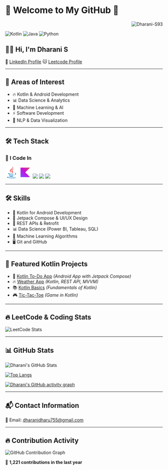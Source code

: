 # 🚀 Welcome to My GitHub 👋
<p align="right"> <img src="https://komarev.com/ghpvc/?username=Dharani-S93&label=Profile%20views&color=0e75b6&style=flat" alt="Dharani-S93" /> </p>

![Kotlin](https://img.shields.io/badge/Kotlin-0095D5?style=for-the-badge&logo=kotlin&logoColor=white)
![Java](https://img.shields.io/badge/Java-ED8B00?style=for-the-badge&logo=java&logoColor=white)
![Python](https://img.shields.io/badge/Python-3776AB?style=for-the-badge&logo=python&logoColor=white)

## 👨‍💻 Hi, I'm Dharani S

🔗 [LinkedIn Profile](https://www.linkedin.com/in/dharani-s93/)
🐱 [Leetcode Profile](https://leetcode.com/Dharani-S93/)

---

## 🌱 Areas of Interest
- 🔥 Kotlin & Android Development
- 📊 Data Science & Analytics
- 🤖 Machine Learning & AI
- ⚡ Software Development
- 🔎 NLP & Data Visualization

---

## 🛠️ Tech Stack

### 🚀 I Code In

<img src="https://raw.githubusercontent.com/devicons/devicon/master/icons/java/java-original.svg" height="40"/> <img src="https://raw.githubusercontent.com/devicons/devicon/master/icons/kotlin/kotlin-original.svg" height="40"/> <img src="https://upload.wikimedia.org/wikipedia/commons/3/3f/Git_icon.svg" height="40"/> <img src="https://cdn.jsdelivr.net/gh/devicons/devicon/icons/vscode/vscode-original.svg" height="40"/> <img src="https://cdn.jsdelivr.net/gh/devicons/devicon/icons/linux/linux-original.svg" height="40"/>

---

## 🛠️ Skills
- 🚀 Kotlin for Android Development
- 📱 Jetpack Compose & UI/UX Design
- 🔄 REST APIs & Retrofit
- 📊 Data Science (Power BI, Tableau, SQL)
- 🤖 Machine Learning Algorithms
- 🖥️ Git and GitHub

---

## 🚀 Featured Kotlin Projects
- 🎯 [Kotlin To-Do App](https://github.com/Dharani-S93/Kotlin-ToDo-App) *(Android App with Jetpack Compose)*
- 🔥 [Weather App](https://github.com/Dharani-S93/Weather-App) *(Kotlin, REST API, MVVM)*
- 📚 [Kotlin Basics](https://github.com/Dharani-S93/Kotlin-Basics) *(Fundamentals of Kotlin)*
- 🎮 [Tic-Tac-Toe](https://github.com/Dharani-S93/Kotlin-TicTacToe) *(Game in Kotlin)*

---

## 🔥 LeetCode & Coding Stats

![LeetCode Stats](https://leetcard.jacoblin.cool/Dharani-S93?theme=dark&font=Port%20Lligat%20Sans&ext=heatmap)

---

## 📊 GitHub Stats

![Dharani's GitHub Stats](https://github-readme-stats.vercel.app/api?username=Dharani-S93&show_icons=true&theme=radical)

[![Top Langs](https://github-readme-stats.vercel.app/api/top-langs/?username=Dharani-S93&layout=compact&theme=radical)](https://github.com/Dharani-S93)

[![Dharani's GitHub activity graph](https://github-readme-activity-graph.vercel.app/graph?username=Dharani-S93&bg_color=141414&color=9e4c98&line=317d4e&point=c478ba&area=true&hide_border=true)](https://github.com/Dharani-S93)

---

## 📬 Contact Information
📧 Email: dharanidharu755@gmail.com

---

## 🔥 Contribution Activity

![GitHub Contribution Graph](https://github-readme-activity-graph.vercel.app/graph?username=Dharani-S93&bg_color=141414&color=9e4c98&line=317d4e&point=c478ba&area=true&hide_border=true)

📅 **1,221 contributions in the last year**

